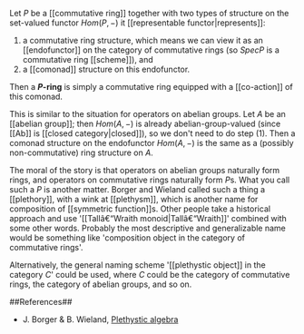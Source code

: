 Let $P$ be a [[commutative ring]] together with two types of structure on the set-valued functor $Hom(P, -)$ it [[representable functor|represents]]:

1.  a commutative ring structure, which means we can view it as an [[endofunctor]] on the category of commutative rings (so $Spec P$ is a commutative ring [[scheme]]), and
2.  a [[comonad]] structure on this endofunctor.

Then a **$P$-ring** is simply a commutative ring equipped with a [[co-action]] of this comonad.


This is similar to the situation for operators on abelian groups. Let $A$ be an [[abelian group]]; then $Hom(A, -)$ is already abelian-group-valued (since [[Ab]] is [[closed category|closed]]), so we don't need to do step (1). Then a comonad structure on the endofunctor $Hom(A, -)$ is the same as a (possibly non-commutative) ring structure on $A$.


The moral of the story is that operators on abelian groups naturally form rings, and operators on commutative rings naturally form $P$s. What you call such a $P$ is another matter. Borger and Wieland called such a thing a [[plethory]], with a wink at [[plethysm]], which is another name for composition of [[symmetric function]]s. Other people take a historical approach and use '[[Tallâ€“Wraith monoid|Tallâ€“Wraith]]' combined with some other words. Probably the most descriptive and generalizable name would be something like 'composition object in the category of commutative rings'. 


Alternatively, the general naming scheme '[[plethystic object]] in the category $C$' could be used, where $C$ could be the category of commutative rings, the category of abelian groups, and so on.


##References##
*  J. Borger & B. Wieland, [Plethystic algebra](http://arxiv.org/abs/math/0407227)